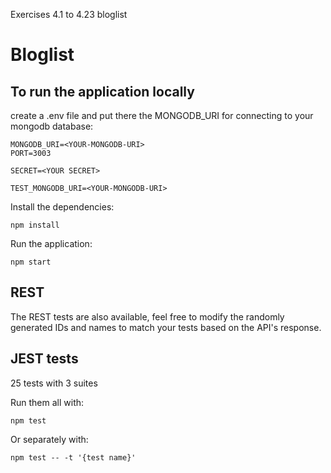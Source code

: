 Exercises 4.1 to 4.23 bloglist

# Bloglist

## To run the application locally
create a .env file and put there the MONGODB_URI for connecting to your mongodb database:
```
MONGODB_URI=<YOUR-MONGODB-URI>
PORT=3003

SECRET=<YOUR SECRET>

TEST_MONGODB_URI=<YOUR-MONGODB-URI>
```

Install the dependencies:
```
npm install
```

Run the application:
```
npm start
```

## REST
The REST tests are also available, feel free to modify the randomly generated IDs and names to match your tests based on the API's response.

## JEST tests

25 tests with 3 suites

Run them all with:
```
npm test
```

Or separately with:
```
npm test -- -t '{test name}'
```